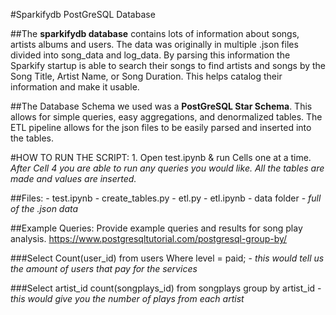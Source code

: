    #Sparkifydb PostGreSQL Database 
   
   ##The **sparkifydb database** contains lots of information about songs, artists albums and users. The data was originally in multiple .json files divided into song_data and log_data. By parsing this information the Sparkify startup is able to search their songs to find artists and songs by the Song Title, Artist Name, or Song Duration. This helps catalog their information and make it usable. 

   ##The Database Schema we used was a **PostGreSQL Star Schema**. This allows for simple queries, easy aggregations, and denormalized tables. The ETL pipeline allows for the json files to be easily parsed and inserted into the tables. 
    
   #HOW TO RUN THE SCRIPT: 
        1. Open test.ipynb & run Cells one at a time. *After Cell 4 you are able to run any queries you would like. All the tables are made and values are inserted.*
    
   ##Files: 
       - test.ipynb
       - create_tables.py
       - etl.py
       - etl.ipynb
       - data folder - *full of the .json data*
       
   ##Example Queries:  Provide example queries and results for song play analysis.
    https://www.postgresqltutorial.com/postgresql-group-by/ 
    
    
   ###Select Count(user_id) from users Where level = paid; 
            - *this would tell us the amount of users that pay for the services* 
            
   ###Select artist_id count(songplays_id) from songplays group by artist_id
            - *this would give you the number of plays from each artist*
